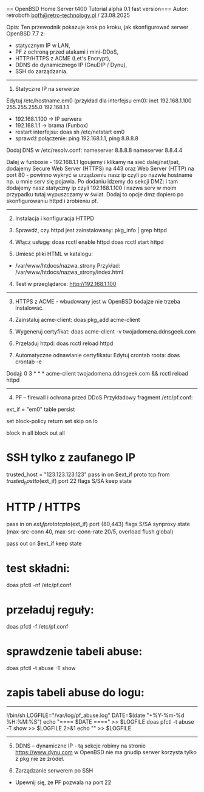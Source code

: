 == OpenBSD Home Server t400 Tutorial alpha 0.1 fast version===
Autor: retrobofh bofh@retro-technology.pl / 23.08.2025

Opis:
Ten przewodnik pokazuje krok po kroku, jak skonfigurować serwer OpenBSD 7.7 z:
- statycznym IP w LAN,
- PF z ochroną przed atakami i mini-DDoS,
- HTTP/HTTPS z ACME (Let's Encrypt),
- DDNS do dynamicznego IP (GnuDIP / Dynu),
- SSH do zarządzania.

--------------------------------------------------------
1. Statyczne IP na serwerze

Edytuj /etc/hostname.em0 (przykład dla interfejsu em0):
inet 192.168.1.100 255.255.255.0 192.168.1.1

- 192.168.1.100 → IP serwera
- 192.168.1.1   → brama (Funbox)
- restart interfejsu: doas sh /etc/netstart em0
- sprawdź połączenie: ping 192.168.1.1, ping 8.8.8.8

Dodaj DNS w /etc/resolv.conf:
nameserver 8.8.8.8
nameserver 8.8.4.4

Dalej w funboxie - 192.168.1.1 lgoujemy i  klikamy na sieć
dalej/nat/pat, dodajemy Secure Web Server (HTTPS) na 443
oraz 
Web Server (HTTP) na port 80 - powinno wykryć w urządzeniu
nasz ip czyli po nazwie hostname np. u mnie serv się
pojawia. Po dodaniu idzemy do sekcji DMZ: i tam dodajemy nasz
statyczny ip czyli 192.168.1.100 i nazwa serv w moim przypadku
tutaj wypuszczamy w świat. Dodaj to opcje dmz dopiero po skonfigurowaniu
httpd i zrobieniu pf.

--------------------------------------------------------
2. Instalacja i konfiguracja HTTPD
1. Sprawdź, czy httpd jest zainstalowany:
pkg_info | grep httpd

2. Włącz usługę:
doas rcctl enable httpd
doas rcctl start httpd

3. Umieść pliki HTML w katalogu:
- /var/www/htdocs/nazwa_strony
Przykład: /var/www/htdocs/nazwa_strony/index.html

4. Test w przeglądarce:
http://192.168.1.100
--------------------------------------------------------
3. HTTPS z ACME - wbudowany jest w OpenBSD bodajże nie
trzeba instalować.

1. Zainstaluj acme-client:
doas pkg_add acme-client

2. Wygeneruj certyfikat:
doas acme-client -v twojadomena.ddnsgeek.com

3. Przeładuj httpd:
doas rcctl reload httpd

4. Automatyczne odnawianie certyfikatu:
Edytuj crontab roota:
doas crontab -e

Dodaj:
0 3 * * * acme-client twojadomena.ddnsgeek.com && rcctl reload httpd

--------------------------------------------------------
4. PF – firewall i ochrona przed DDoS
Przykładowy fragment /etc/pf.conf:

ext_if = "em0"
table <abuse> persist

set block-policy return
set skip on lo

block in all
block out all

# SSH tylko z zaufanego IP
trusted_host = "123.123.123.123"
pass in on $ext_if proto tcp from $trusted_host to ($ext_if) port 22 flags S/SA keep state

# HTTP / HTTPS
pass in on $ext_if proto tcp to ($ext_if) port {80,443} flags S/SA     synproxy state (max-src-conn 40, max-src-conn-rate 20/5, overload <abuse> flush global)

pass out on $ext_if keep state

# test składni:
doas pfctl -nf /etc/pf.conf
# przeładuj reguły:
doas pfctl -f /etc/pf.conf

# sprawdzenie tabeli abuse:
doas pfctl -t abuse -T show

# zapis tabeli abuse do logu:
-------------------------------------------------------
!/bin/sh
LOGFILE="/var/log/pf_abuse.log"
DATE=$(date "+%Y-%m-%d %H:%M:%S")
echo "==== $DATE ====" >> $LOGFILE
doas pfctl -t abuse -T show >> $LOGFILE 2>&1
echo "" >> $LOGFILE

--------------------------------------------------------
5. DDNS – dynamiczne IP - tą sekcje robimy na stronie https://www.dynu.com
w OpenBSD nie ma gnudip
serwer korzysta tylko z pkg nie ze źródeł.

4. Zarządzanie serwerem po SSH
- Upewnij się, że PF pozwala na port 22



